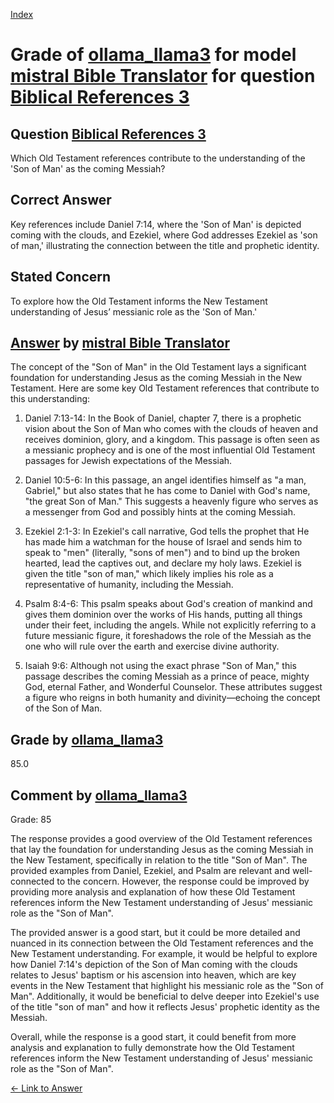 
[Index](../../../../index.md)
# Grade of [ollama_llama3](../../../grading_models/ollama_llama3.md) for model [mistral Bible Translator](../../../answering_models/mistral_Bible_Translator.md) for question [Biblical References 3](../../../questions/Biblical_References_3.md)

## Question [Biblical References 3](../../../questions/Biblical_References_3.md)
Which Old Testament references contribute to the understanding of the 'Son of Man' as the coming Messiah?

## Correct Answer
Key references include Daniel 7:14, where the 'Son of Man' is depicted coming with the clouds, and Ezekiel, where God addresses Ezekiel as 'son of man,' illustrating the connection between the title and prophetic identity.

## Stated Concern
To explore how the Old Testament informs the New Testament understanding of Jesus’ messianic role as the 'Son of Man.'

## [Answer](../Biblical_References_3.md) by [mistral Bible Translator](../../../answering_models/mistral_Bible_Translator.md)
 The concept of the "Son of Man" in the Old Testament lays a significant foundation for understanding Jesus as the coming Messiah in the New Testament. Here are some key Old Testament references that contribute to this understanding:

1. Daniel 7:13-14: In the Book of Daniel, chapter 7, there is a prophetic vision about the Son of Man who comes with the clouds of heaven and receives dominion, glory, and a kingdom. This passage is often seen as a messianic prophecy and is one of the most influential Old Testament passages for Jewish expectations of the Messiah.

2. Daniel 10:5-6: In this passage, an angel identifies himself as "a man, Gabriel," but also states that he has come to Daniel with God's name, "the great Son of Man." This suggests a heavenly figure who serves as a messenger from God and possibly hints at the coming Messiah.

3. Ezekiel 2:1-3: In Ezekiel's call narrative, God tells the prophet that He has made him a watchman for the house of Israel and sends him to speak to "men" (literally, "sons of men") and to bind up the broken hearted, lead the captives out, and declare my holy laws. Ezekiel is given the title "son of man," which likely implies his role as a representative of humanity, including the Messiah.

4. Psalm 8:4-6: This psalm speaks about God's creation of mankind and gives them dominion over the works of His hands, putting all things under their feet, including the angels. While not explicitly referring to a future messianic figure, it foreshadows the role of the Messiah as the one who will rule over the earth and exercise divine authority.

5. Isaiah 9:6: Although not using the exact phrase "Son of Man," this passage describes the coming Messiah as a prince of peace, mighty God, eternal Father, and Wonderful Counselor. These attributes suggest a figure who reigns in both humanity and divinity—echoing the concept of the Son of Man.

## Grade by [ollama_llama3](../../../grading_models/ollama_llama3.md)
85.0

## Comment by [ollama_llama3](../../../grading_models/ollama_llama3.md)
Grade: 85

The response provides a good overview of the Old Testament references that lay the foundation for understanding Jesus as the coming Messiah in the New Testament, specifically in relation to the title "Son of Man". The provided examples from Daniel, Ezekiel, and Psalm are relevant and well-connected to the concern. However, the response could be improved by providing more analysis and explanation of how these Old Testament references inform the New Testament understanding of Jesus' messianic role as the "Son of Man".

The provided answer is a good start, but it could be more detailed and nuanced in its connection between the Old Testament references and the New Testament understanding. For example, it would be helpful to explore how Daniel 7:14's depiction of the Son of Man coming with the clouds relates to Jesus' baptism or his ascension into heaven, which are key events in the New Testament that highlight his messianic role as the "Son of Man". Additionally, it would be beneficial to delve deeper into Ezekiel's use of the title "son of man" and how it reflects Jesus' prophetic identity as the Messiah.

Overall, while the response is a good start, it could benefit from more analysis and explanation to fully demonstrate how the Old Testament references inform the New Testament understanding of Jesus' messianic role as the "Son of Man".

[&lt;- Link to Answer](../Biblical_References_3.md)
